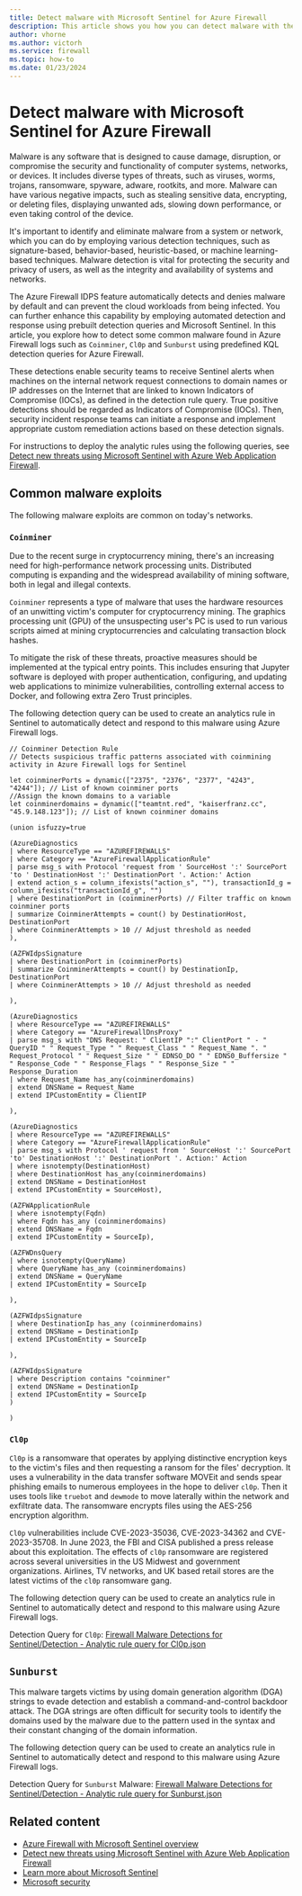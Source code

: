 ```yaml
---
title: Detect malware with Microsoft Sentinel for Azure Firewall
description: This article shows you how you can detect malware with the Azure Firewall solution for Microsoft Sentinel.
author: vhorne
ms.author: victorh
ms.service: firewall
ms.topic: how-to
ms.date: 01/23/2024
---
```


# Detect malware with Microsoft Sentinel for Azure Firewall

Malware is any software that is designed to cause damage, disruption, or compromise the security and functionality of computer systems, networks, or devices. It includes diverse types of threats, such as viruses, worms, trojans, ransomware, spyware, adware, rootkits, and more. Malware can have various negative impacts, such as stealing sensitive data, encrypting, or deleting files, displaying unwanted ads, slowing down performance, or even taking control of the device.

It's important to identify and eliminate malware from a system or network, which you can do by employing various detection techniques, such as signature-based, behavior-based, heuristic-based, or machine learning-based techniques. Malware detection is vital for protecting the security and privacy of users, as well as the integrity and availability of systems and networks.

The Azure Firewall IDPS feature automatically detects and denies malware by default and can prevent the cloud workloads from being infected. You can further enhance this capability by employing automated detection and response using prebuilt detection queries and Microsoft Sentinel. In this article, you explore how to detect some common malware found in Azure Firewall logs such as `Coinminer`, `Cl0p` and `Sunburst` using predefined KQL detection queries for Azure Firewall.

These detections enable security teams to receive Sentinel alerts when machines on the internal network request connections to domain names or IP addresses on the Internet that are linked to known Indicators of Compromise (IOCs), as defined in the detection rule query. True positive detections should be regarded as Indicators of Compromise (IOCs). Then, security incident response teams can initiate a response and implement appropriate custom remediation actions based on these detection signals.



For instructions to deploy the analytic rules using the following queries, see [Detect new threats using Microsoft Sentinel with Azure Web Application Firewall](../web-application-firewall/waf-new-threat-detection.md).

## Common malware exploits

The following malware exploits are common on today's networks.

### `Coinminer`

Due to the recent surge in cryptocurrency mining, there's an increasing need for high-performance network processing units. Distributed computing is expanding and the widespread availability of mining software, both in legal and illegal contexts. 

`Coinminer` represents a type of malware that uses the hardware resources of an unwitting victim's computer for cryptocurrency mining. The graphics processing unit (GPU) of the unsuspecting user's PC is used to run various scripts aimed at mining cryptocurrencies and calculating transaction block hashes. 

To mitigate the risk of these threats, proactive measures should be implemented at the typical entry points. This includes ensuring that Jupyter software is deployed with proper authentication, configuring, and updating web applications to minimize vulnerabilities, controlling external access to Docker, and following extra Zero Trust principles.

The following detection query can be used to create an analytics rule in Sentinel to automatically detect and respond to this malware using Azure Firewall logs.

```
// Coinminer Detection Rule
// Detects suspicious traffic patterns associated with coinmining activity in Azure Firewall logs for Sentinel

let coinminerPorts = dynamic(["2375", "2376", "2377", "4243", "4244"]); // List of known coinminer ports  
//Assign the known domains to a variable
let coinminerdomains = dynamic(["teamtnt.red", "kaiserfranz.cc", "45.9.148.123"]); // List of known coinminer domains  

(union isfuzzy=true 

(AzureDiagnostics  
| where ResourceType == "AZUREFIREWALLS"  
| where Category == "AzureFirewallApplicationRule" 
| parse msg_s with Protocol 'request from ' SourceHost ':' SourcePort 'to ' DestinationHost ':' DestinationPort '. Action:' Action 
| extend action_s = column_ifexists("action_s", ""), transactionId_g = column_ifexists("transactionId_g", "")  
| where DestinationPort in (coinminerPorts) // Filter traffic on known coinminer ports  
| summarize CoinminerAttempts = count() by DestinationHost, DestinationPort  
| where CoinminerAttempts > 10 // Adjust threshold as needed  
), 

(AZFWIdpsSignature 
| where DestinationPort in (coinminerPorts) 
| summarize CoinminerAttempts = count() by DestinationIp, DestinationPort 
| where CoinminerAttempts > 10 // Adjust threshold as needed   

), 

(AzureDiagnostics  
| where ResourceType == "AZUREFIREWALLS"  
| where Category == "AzureFirewallDnsProxy"  
| parse msg_s with "DNS Request: " ClientIP ":" ClientPort " - " QueryID " " Request_Type " " Request_Class " " Request_Name ". " Request_Protocol " " Request_Size " " EDNSO_DO " " EDNS0_Buffersize " " Response_Code " " Response_Flags " " Response_Size " " Response_Duration  
| where Request_Name has_any(coinminerdomains)  
| extend DNSName = Request_Name  
| extend IPCustomEntity = ClientIP  

),  

(AzureDiagnostics  
| where ResourceType == "AZUREFIREWALLS"  
| where Category == "AzureFirewallApplicationRule"  
| parse msg_s with Protocol ' request from ' SourceHost ':' SourcePort 'to' DestinationHost ':' DestinationPort '. Action:' Action  
| where isnotempty(DestinationHost)  
| where DestinationHost has_any(coinminerdomains)  
| extend DNSName = DestinationHost  
| extend IPCustomEntity = SourceHost), 

(AZFWApplicationRule 
| where isnotempty(Fqdn) 
| where Fqdn has_any (coinminerdomains)   
| extend DNSName = Fqdn  
| extend IPCustomEntity = SourceIp), 

(AZFWDnsQuery 
| where isnotempty(QueryName) 
| where QueryName has_any (coinminerdomains) 
| extend DNSName = QueryName 
| extend IPCustomEntity = SourceIp 

), 

(AZFWIdpsSignature 
| where DestinationIp has_any (coinminerdomains) 
| extend DNSName = DestinationIp 
| extend IPCustomEntity = SourceIp 

), 

(AZFWIdpsSignature 
| where Description contains "coinminer" 
| extend DNSName = DestinationIp 
| extend IPCustomEntity = SourceIp 
) 

)
```

### `Cl0p`

`Cl0p` is a ransomware that operates by applying distinctive encryption keys to the victim's files and then requesting a ransom for the files' decryption. It uses a vulnerability in the data transfer software MOVEit and sends spear phishing emails to numerous employees in the hope to deliver `cl0p`. Then it uses tools like `truebot` and `dewmode` to move laterally within the network and exfiltrate data. The ransomware encrypts files using the AES-256 encryption algorithm.

 `Cl0p` vulnerabilities include CVE-2023-35036, CVE-2023-34362 and CVE-2023-35708. In June 2023, the FBI and CISA published a press release about this exploitation. The effects of `cl0p` ransomware are registered across several universities in the US Midwest and government organizations. Airlines, TV networks, and UK based retail stores are the latest victims of the `cl0p` ransomware gang.

The following detection query can be used to create an analytics rule in Sentinel to automatically detect and respond to this malware using Azure Firewall logs.

Detection Query for `Cl0p`: [Firewall Malware Detections for Sentinel/Detection - Analytic rule query for Cl0p.json](https://github.com/Azure/Azure-Network-Security/blob/master/Azure%20Firewall/Playbook%20-%20Firewall%20Malware%20Detections%20for%20Sentinel/Detection%20-%20Analytic%20rule%20query%20for%20Cl0p.json)

## `Sunburst`

This malware targets victims by using domain generation algorithm (DGA) strings to evade detection and establish a command-and-control backdoor attack. The DGA strings are often difficult for security tools to identify the domains used by the malware due to the pattern used in the syntax and their constant changing of the domain information.

The following detection query can be used to create an analytics rule in Sentinel to automatically detect and respond to this malware using Azure Firewall logs.

Detection Query for `Sunburst` Malware: [Firewall Malware Detections for Sentinel/Detection - Analytic rule query for Sunburst.json](https://github.com/Azure/Azure-Network-Security/blob/master/Azure%20Firewall/Playbook%20-%20Firewall%20Malware%20Detections%20for%20Sentinel/Detection%20-%20Analytic%20rule%20query%20for%20Sunburst.json)

## Related content

- [Azure Firewall with Microsoft Sentinel overview](firewall-sentinel-overview.md)
- [Detect new threats using Microsoft Sentinel with Azure Web Application Firewall](../web-application-firewall/waf-new-threat-detection.md)
- [Learn more about Microsoft Sentinel](../sentinel/overview.md)
- [Microsoft security](https://www.microsoft.com/en-us/security/business)
